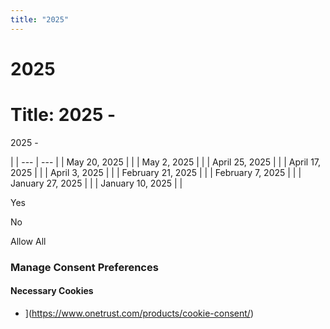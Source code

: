 ```yaml
---
title: "2025"
---
```


# 2025

# Title: 2025 -

2025 -

 |
| --- | --- |
| May 20, 2025 |  |
| May 2, 2025 |  |
| April 25, 2025 |  |
| April 17, 2025 |  |
| April 3, 2025 |  |
| February 21, 2025 |  |
| February 7, 2025 |  |
| January 27, 2025 |  |
| January 10, 2025 |  |

Yes

No

Allow All
### Manage Consent Preferences

#### Necessary Cookies

- ](https://www.onetrust.com/products/cookie-consent/)